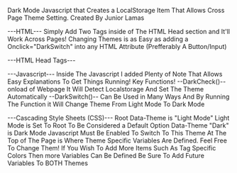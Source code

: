 Dark Mode Javascript that Creates a LocalStorage Item That Allows Cross Page Theme Setting.
	Created By Junior Lamas


---HTML---
	Simply Add Two Tags inside of The HTML Head section and It'll Work Across Pages!
	Changing Themes is as Easy as adding a Onclick="DarkSwitch" into any HTML Attribute (Prefferably A Button/Input)

---HTML Head Tags---
	<link rel="stylesheet" href="/DarkMode/DarkMode.css">
	<script src="/DarkMode/DarkMode.js" onload="DarkCheck()"></script>


---Javascript---
	Inside The Javascript I added Plenty of Note That Allows Easy Explanations To Get Things Running!
	Key Functions!
--DarkCheck()--
	onload of Webpage It Will Detect Localstorage And Set The Theme Automatically
--DarkSwitch()--
	Can Be Used in Many Ways And By Running The Function it Will Change Theme From Light Mode To Dark Mode


---Cascading Style Sheets (CSS)---
	Root Data-Theme is "Light Mode" 
		Light Mode is Set To Root To Be Considered a Default Option
	Data-Theme "Dark" is Dark Mode
		Javascript Must Be Enabled To Switch To This Theme
	At The Top of The Page is Where Theme Specific Variables Are Defined. Feel Free To Change Them!
	If You Wish To Add More Items Such As Tag Specific Colors Then more Variables Can Be Defined
	Be Sure To Add Future Variables To BOTH Themes

